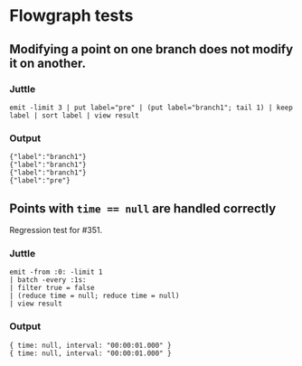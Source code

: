 # Flowgraph tests

## Modifying a point on one branch does not modify it on another.

### Juttle

    emit -limit 3 | put label="pre" | (put label="branch1"; tail 1) | keep label | sort label | view result

### Output

    {"label":"branch1"}
    {"label":"branch1"}
    {"label":"branch1"}
    {"label":"pre"}

## Points with `time == null` are handled correctly

Regression test for #351.

### Juttle

    emit -from :0: -limit 1
    | batch -every :1s:
    | filter true = false
    | (reduce time = null; reduce time = null)
    | view result

### Output

    { time: null, interval: "00:00:01.000" }
    { time: null, interval: "00:00:01.000" }
